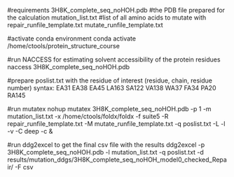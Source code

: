 #requirements
3H8K_complete_seq_noHOH.pdb #the PDB file prepared for the calculation
mutation_list.txt           #list of all amino acids to mutate with
repair_runfile_template.txt
mutate_runfile_template.txt

#activate conda environment
conda activate /home/ctools/protein_structure_course

#run NACCESS for estimating solvent accessibility of the protein residues
naccess 3H8K_complete_seq_noHOH.pdb

#prepare poslist.txt with the residue of interest (residue, chain, residue number)
syntax: EA31
        EA38
        EA45
        LA163
        SA122
        VA138
        WA37
        FA34
        PA20
        RA145

#run mutatex 
nohup mutatex 3H8K_complete_seq_noHOH.pdb -p 1 -m mutation_list.txt -x /home/ctools/foldx/foldx -f suite5 -R repair_runfile_template.txt -M  mutate_runfile_template.txt -q poslist.txt -L -l -v -C deep -c &

#run ddg2excel to get the final csv file with the results
ddg2excel -p 3H8K_complete_seq_noHOH.pdb -l mutation_list.txt -q poslist.txt -d results/mutation_ddgs/3H8K_complete_seq_noHOH_model0_checked_Repair/ -F csv
